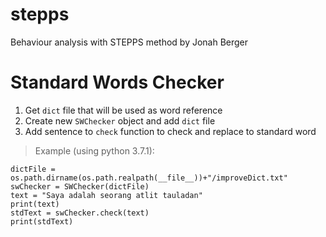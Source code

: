 # stepps
Behaviour analysis with STEPPS method by Jonah Berger

# Standard Words Checker
1. Get `dict` file that will be used as word reference
2. Create new `SWChecker` object and add `dict` file
3. Add sentence to `check` function to check and replace to standard word

>Example (using python 3.7.1):

~~~
dictFile = os.path.dirname(os.path.realpath(__file__))+"/improveDict.txt"
swChecker = SWChecker(dictFile)
text = "Saya adalah seorang atlit tauladan"
print(text)
stdText = swChecker.check(text)
print(stdText)
~~~